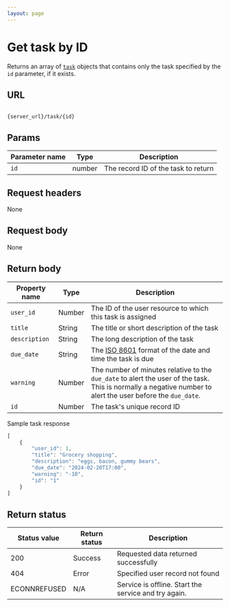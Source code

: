 ```yaml
---
layout: page
---
```


# Get task by ID

Returns an array of  [`task`](task) objects that contains only the task specified by the `id` parameter, if it exists.

## URL

```shell

{server_url}/task/{id}
```

## Params

| Parameter name | Type | Description |
| -------------- | ------ | ------------ |
| `id` | number | The record ID of the task to return |

## Request headers

None

## Request body

None

## Return body
| Property name | Type | Description |
| ------------- | ----------- | ----------- |
| `user_id` | Number | The ID of the user resource to which this task is assigned |
| `title` | String | The title or short description of the task |
| `description` | String | The long description of the task|
| `due_date` | String | The [ISO 8601](https://en.wikipedia.org/wiki/ISO_8601) format of the date and time the task is due |
| `warning` | Number | The number of minutes relative to the `due_date` to alert the user of the task. This is normally a negative number to alert the user before the `due_date`.|
| `id` | Number | The task's unique record ID |

Sample task response

```js
[
    {
        "user_id": 1,
        "title": "Grocery shopping",
        "description": "eggs, bacon, gummy bears",
        "due_date": "2024-02-20T17:00",
        "warning": "-10",
        "id": "1"
    }
]
```

## Return status

| Status value | Return status | Description |
| ------------- | ----------- | ----------- |
| 200 | Success | Requested data returned successfully |
| 404 | Error | Specified user record not found | [comment: I cannot get the service to return a 404 error]
|  ECONNREFUSED | N/A | Service is offline. Start the service and try again. |